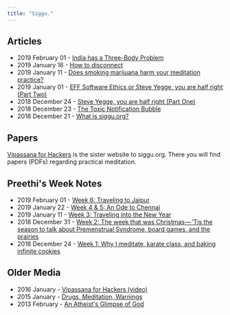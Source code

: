 ```yaml
---
title: "Siggu."
---
```


## Articles

- 2019 February 01 - [India has a Three-Body Problem](https://medium.com/siggu/india-has-a-three-body-problem-b61090fe4cc6)
- 2019 January 16 - [How to disconnect](https://medium.com/siggu/how-to-disconnect-1040de82072a)
- 2019 January 11 - [Does smoking marijuana harm your meditation practice?](https://medium.com/siggu/does-smoking-marijuana-harm-your-meditation-practice-a683ea752220)
- 2019 January 01 - [EFF Software Ethics or Steve Yegge, you are half right (Part Two)](https://medium.com/siggu/eff-software-fc19e1abca46)
- 2018 December 24 - [Steve Yegge, you are half right (Part One)](https://medium.com/siggu/steve-yegge-you-are-half-right-part-one-5560054e2922)
- 2018 December 23 - [The Toxic Notification Bubble](https://medium.com/siggu/the-toxic-notification-bubble-2dbac032e34a)
- 2018 December 21 - [What is siggu.org?](https://medium.com/siggu/what-is-siggu-org-a8e8823daee5)

## Papers

[Vipassana for Hackers](https://vipassana-for-hackers.org) is the sister website to siggu.org. There you will find papers (PDFs) regarding practical meditation.

## Preethi's Week Notes

- 2019 February 01 - [Week 6: Traveling to Jaipur](https://medium.com/siggu/week-6-traveling-to-jaipur-e5d4ed82333e)
- 2019 January 22 - [Week 4 & 5: An Ode to Chennai](https://medium.com/siggu/week-4-5-an-ode-to-chennai-b3d720a323a9)
- 2019 January 11 - [Week 3: Traveling into the New Year](https://medium.com/siggu/week-3-da6670c2f5a0)
- 2018 December 31 - [Week 2: The week that was Christmas — ’Tis the season to talk about Premenstrual Syndrome, board games, and the prairies](https://medium.com/siggu/week-2-the-week-that-was-christmas-tis-the-season-to-talk-about-premenstrual-syndrome-board-fcf56b0a44c1)
- 2018 December 24 - [Week 1: Why I meditate, karate class, and baking infinite cookies](https://medium.com/siggu/week-1-the-week-before-christmas-or-why-i-meditate-karate-class-and-baking-infinite-cookies-48da5ca38b54)

## Older Media

- 2016 January - [Vipassana for Hackers (video)](https://www.youtube.com/watch?v=1BWYqHbF00c)
- 2015 January - [Drugs, Meditation, Warnings](http://blog.deobald.ca/2015/01/drugs-meditation-warnings.html)
- 2013 February - [An Atheist's Glimpse of God](http://blog.deobald.ca/2013/02/an-atheists-glimpse-of-god.html)
